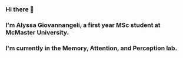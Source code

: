 ### Hi there 👋
### I'm Alyssa Giovannangeli, a first year MSc student at McMaster University. 
### I'm currently in the Memory, Attention, and Perception lab.
<!--
**alyssagiov/alyssagiov** is a ✨ _special_ ✨ repository because its `README.md` (this file) appears on your GitHub profile.

Here are some ideas to get you started:

- 🔭 I’m currently working on ...
- 🌱 I’m currently learning ...
- 👯 I’m looking to collaborate on ...
- 🤔 I’m looking for help with ...
- 💬 Ask me about ...
- 📫 How to reach me: ...
- 😄 Pronouns: ...
- ⚡ Fun fact: ...
-->
